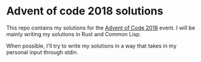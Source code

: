 # Advent of code 2018 solutions

This repo contains my solutions for the [Advent of Code 2018](https://adventofcode.com/2018)
event. I will be mainly writing my solutions in Rust and Common Lisp.

When possible, I'll try to write my solutions in a way that takes in
my personal input through stdin.
